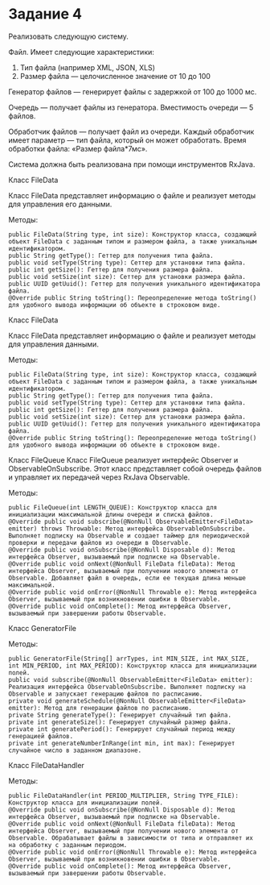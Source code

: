# Задание 4
Реализовать следующую систему.

Файл. Имеет следующие характеристики:
1. Тип файла (например XML, JSON, XLS)
2. Размер файла — целочисленное значение от 10 до 100
   
Генератор файлов — генерирует файлы с задержкой от 100 до 1000 мс.

Очередь — получает файлы из генератора. Вместимость очереди — 5 файлов.

Обработчик файлов — получает файл из очереди. Каждый обработчик
имеет параметр — тип файла, который он может обработать. Время обработки
файла: «Размер файла*7мс».

Система должна быть реализована при помощи инструментов RxJava.


Класс FileData

Класс FileData представляет информацию о файле и реализует методы для управления его данными.

Методы:

    public FileData(String type, int size): Конструктор класса, создающий объект FileData с заданным типом и размером файла, а также уникальным идентификатором.
    public String getType(): Геттер для получения типа файла.
    public void setType(String type): Сеттер для установки типа файла.
    public int getSize(): Геттер для получения размера файла.
    public void setSize(int size): Сеттер для установки размера файла.
    public UUID getUuid(): Геттер для получения уникального идентификатора файла.
    @Override public String toString(): Переопределение метода toString() для удобного вывода информации об объекте в строковом виде.


Класс FileData

Класс FileData представляет информацию о файле и реализует методы для управления данными.


Методы:

    public FileData(String type, int size): Конструктор класса, создающий объект FileData с заданным типом и размером файла, а также уникальным идентификатором.
    public String getType(): Геттер для получения типа файла.
    public void setType(String type): Сеттер для установки типа файла.
    public int getSize(): Геттер для получения размера файла.
    public void setSize(int size): Сеттер для установки размера файла.
    public UUID getUuid(): Геттер для получения уникального идентификатора файла.
    @Override public String toString(): Переопределение метода toString() для удобного вывода информации об объекте в строковом виде.



Класс FileQueue
Класс FileQueue реализует интерфейс Observer<FileData> и ObservableOnSubscribe<FileData>. Этот класс представляет собой очередь файлов и управляет их передачей через RxJava Observable.

Методы:

    public FileQueue(int LENGTH_QUEUE): Конструктор класса для инициализации максимальной длины очереди и списка файлов.
    @Override public void subscribe(@NonNull ObservableEmitter<FileData> emitter) throws Throwable: Метод интерфейса ObservableOnSubscribe. Выполняет подписку на Observable и создает таймер для периодической проверки и передачи файлов из очереди в Observable.
    @Override public void onSubscribe(@NonNull Disposable d): Метод интерфейса Observer, вызываемый при подписке на Observable.
    @Override public void onNext(@NonNull FileData fileData): Метод интерфейса Observer, вызываемый при получении нового элемента от Observable. Добавляет файл в очередь, если ее текущая длина меньше максимальной.
    @Override public void onError(@NonNull Throwable e): Метод интерфейса Observer, вызываемый при возникновении ошибки в Observable.
    @Override public void onComplete(): Метод интерфейса Observer, вызываемый при завершении работы Observable.


Класс GeneratorFile

Методы:

    public GeneratorFile(String[] arrTypes, int MIN_SIZE, int MAX_SIZE, int MIN_PERIOD, int MAX_PERIOD): Конструктор класса для инициализации полей.
    public void subscribe(@NonNull ObservableEmitter<FileData> emitter): Реализация интерфейса ObservableOnSubscribe. Выполняет подписку на Observable и запускает генерацию файлов по расписанию.
    private void generateSchedule(@NonNull ObservableEmitter<FileData> emitter): Метод для генерации файлов по расписанию.
    private String generateType(): Генерирует случайный тип файла.
    private int generateSize(): Генерирует случайный размер файла.
    private int generatePeriod(): Генерирует случайный период между генерацией файлов.
    private int generateNumberInRange(int min, int max): Генерирует случайное число в заданном диапазоне.

Класс FileDataHandler

Методы:

    public FileDataHandler(int PERIOD_MULTIPLIER, String TYPE_FILE): Конструктор класса для инициализации полей.
    @Override public void onSubscribe(@NonNull Disposable d): Метод интерфейса Observer, вызываемый при подписке на Observable.
    @Override public void onNext(@NonNull FileData fileData): Метод интерфейса Observer, вызываемый при получении нового элемента от Observable. Обрабатывает файлы в зависимости от типа и отправляет их на обработку с заданным периодом.
    @Override public void onError(@NonNull Throwable e): Метод интерфейса Observer, вызываемый при возникновении ошибки в Observable.
    @Override public void onComplete(): Метод интерфейса Observer, вызываемый при завершении работы Observable.